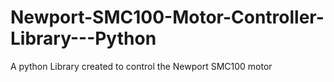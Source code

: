 # Newport-SMC100-Motor-Controller-Library---Python
A python Library created to control the Newport SMC100 motor 
